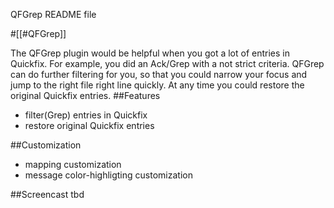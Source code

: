 QFGrep README file

#[[#QFGrep]]

The QFGrep plugin would be helpful when you got a lot of entries in Quickfix.  For example, you did an Ack/Grep with a not strict criteria. QFGrep can do further filtering for you, so that you could narrow your focus and jump to the right file right line quickly. At any time you could restore the original Quickfix entries. 
##Features

- filter(Grep) entries in Quickfix
- restore original Quickfix entries

##Customization

- mapping customization
- message color-highligting customization

##Screencast
tbd

